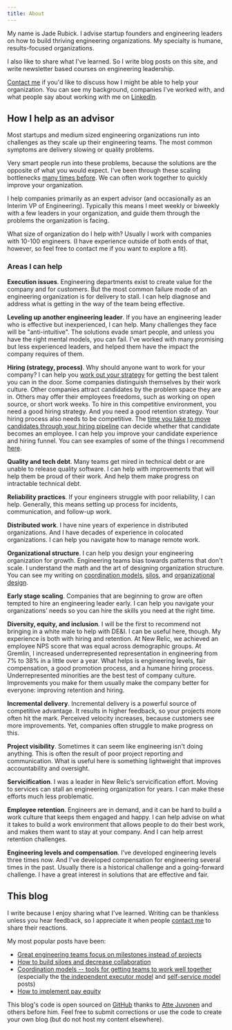```yaml
---
title: About
---
```

<re-img src="avatar-large.jpeg" hovereffect=true></re-img>

My name is Jade Rubick. I advise startup founders and engineering leaders on how to build thriving engineering organizations. My specialty is humane, results-focused organizations.

I also like to share what I've learned. So I write blog posts on this site, and write newsletter based courses on engineering leadership. 

[Contact me](/contact) if you'd like to discuss how I might be able to help your organization. You can see my background, companies I've worked with, and what people say about working with me on [LinkedIn](https://www.linkedin.com/in/jaderubick/). 

## How I help as an advisor

Most startups and medium sized engineering organizations run into challenges as they scale up their engineering teams. The most common symptoms are delivery slowing or quality problems. 

Very smart people run into these problems, because the solutions  are the opposite of what you would expect. I've been through these scaling bottlenecks [many times before](https://www.linkedin.com/in/jaderubick/). We can often work together to quickly improve your organization. 

I help companies primarily as an expert advisor (and occasionally as an Interim VP of Engineering). Typically this means I meet weekly or biweekly with a few leaders in your organization, and guide them through the problems the organization is facing. 

What size of organization do I help with? Usually I work with companies with 10-100 engineers. (I have experience outside of both ends of that, however, so feel free to contact me if you want to explore a fit).  

### Areas I can help

**Execution issues**. Engineering departments exist to create value for the company and for customers. But the most common failure mode of an engineering organization is for delivery to stall. I can help diagnose and address what is getting in the way of the team being effective. 

**Leveling up another engineering leader**. If you have an engineering leader who is effective but inexperienced, I can help. Many challenges they face will be "anti-intuitive". The solutions evade smart people, and unless you have the right mental models, you can fail. I've worked with many promising but less experienced leaders, and helped them have the impact the company requires of them.

**Hiring (strategy, process)**. Why should anyone want to work for your company? I can help you [work out your strategy](/creating-a-hiring-strategy/) for getting the best talent you can in the door. Some companies distinguish themselves by their work culture. Other companies attract candidates by the problem space they are in. Others may offer their employees freedoms, such as working on open source, or short work weeks. To hire in this competitive environment, you need a good hiring strategy. And you need a good retention strategy. Your hiring process also needs to be competitive. The [time you take to move candidates through your hiring pipeline](/how-to-speed-up-hiring/) can decide whether that candidate becomes an employee. I can help you improve your candidate experience and hiring funnel. You can see examples of some of the things I recommend [here](/startup-hiring-and-recruiting/).

**Quality and tech debt**. Many teams get mired in technical debt or are unable to release quality software. I can help with improvements that will help them be proud of their work. And help them make progress on intractable technical debt.  

**Reliability practices**. If your engineers struggle with poor reliability, I can help. Generally, this means setting up process for incidents, communication, and follow-up work.

**Distributed work**. I have nine years of experience in distributed organizations. And I have decades of experience in colocated organizations. I can help you navigate how to manage remote work.

**Organizational structure**. I can help you design your engineering organization for growth. Engineering teams bias towards patterns that don't scale. I understand the math and the art of designing organization structure. You can see my writing on [coordination models](/coordination-models/), [silos](/how-to-build-silos-and-decrease-collaboration/), and [organizational design](/tag/org-design). 

**Early stage scaling**. Companies that are beginning to grow are often tempted to hire an engineering leader early. I can help you navigate your organizations’ needs so you can hire the skills you need at the right time. 

**Diversity, equity, and inclusion**. I will be the first to recommend not bringing in a white male to help with DE&I. I can be useful here, though. My experience is both with hiring and retention. At New Relic, we achieved an employee NPS score that was equal across demographic groups. At Gremlin, I increased underrepresented representation in engineering from 7% to 38% in a little over a year. What helps is engineering levels, fair compensation, a good promotion process, and a humane hiring process. Underrepresented minorities are the best test of company culture. Improvements you make for them usually make the company better for everyone: improving retention and hiring.

**Incremental delivery**. Incremental delivery is a powerful source of competitive advantage. It results in higher feedback, so your projects more often hit the mark. Perceived velocity increases, because customers see more improvements. Yet, companies often struggle to make progress on this.

**Project visibility**. Sometimes it can seem like engineering isn't doing anything. This is often the result of poor project reporting and communication. What is useful here is something lightweight that improves accountability and oversight.

**Servicification**. I was a leader in New Relic’s servicification effort. Moving to services can stall an engineering organization for years. I can make these efforts much less problematic.

**Employee retention**. Engineers are in demand, and it can be hard to build a work culture that keeps them engaged and happy. I can help advise on what it takes to build a work environment that allows people to do their best work, and makes them want to stay at your company. And I can help arrest retention challenges.

**Engineering levels and compensation**. I’ve developed engineering levels three times now. And I've developed compensation for engineering several times in the past. Usually there is a historical challenge and a going-forward challenge. I have a great interest in solutions that are effective and fair. 

## This blog

I write because I enjoy sharing what I've learned. Writing can be thankless unless you hear feedback, so I appreciate it when people [contact me](/contact/) to share their reactions.  

My most popular posts have been: 

* [Great engineering teams focus on milestones instead of projects](/milestones-not-projects/)
* [How to build siloes and decrease collaboration](/how-to-build-silos-and-decrease-collaboration/)
* [Coordination models -- tools for getting teams to work well together](/coordination-models/) (especially the [the independent executor model](/independent-executor-model/) and [self-service model](/platform-teams-and-the-self-service-model/) posts)
* [How to implement pay equity](/implementing-pay-equity/)

This blog's code is open sourced on [GitHub](https://www.github.com/jadeforrest/blog/) thanks to [Atte Juvonen](https://github.com/baobabKoodaa/blog) and others before him. Feel free to submit corrections or use the code to create your own blog (but do not host my content elsewhere).

<re-icons></re-icons>
